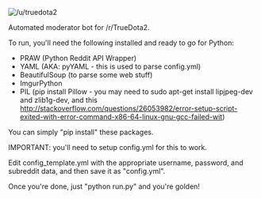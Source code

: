 ![/u/truedota2](http://i.imgur.com/0AZujla.png)

Automated moderator bot for /r/TrueDota2.

To run, you'll need the following installed and ready to go for Python:

- PRAW (Python Reddit API Wrapper)
- YAML (AKA: pyYAML - this is used to parse config.yml)
- BeautifulSoup (to parse some web stuff)
- ImgurPython
- PIL (pip install Pillow - you may need to sudo apt-get install lipjpeg-dev and zlib1g-dev, and this http://stackoverflow.com/questions/26053982/error-setup-script-exited-with-error-command-x86-64-linux-gnu-gcc-failed-wit)

You can simply "pip install" these packages.

IMPORTANT: you'll need to setup config.yml for this to work.

Edit config_template.yml with the appropriate username, password, and subreddit data, and then save it as "config.yml".

Once you're done, just "python run.py" and you're golden!
